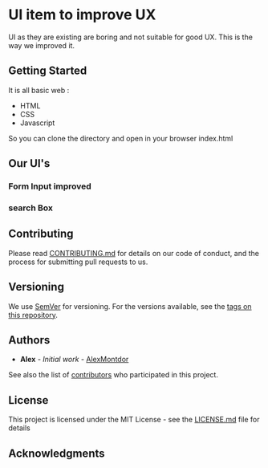 # UI item to improve UX

UI as they are existing are boring and not suitable for good UX. This is the way we improved it.


## Getting Started

It is all basic web :
- HTML
- CSS
- Javascript

So you can clone the directory and open in your browser index.html

## Our UI's
### Form Input improved

### search Box

## Contributing

Please read [CONTRIBUTING.md](https://gist.github.com/PurpleBooth/b24679402957c63ec426) for details on our code of conduct, and the process for submitting pull requests to us.

## Versioning

We use [SemVer](http://semver.org/) for versioning. For the versions available, see the [tags on this repository](https://github.com/your/project/tags). 

## Authors

* **Alex** - *Initial work* - [AlexMontdor](https://github.com/alexmontdor)

See also the list of [contributors](https://github.com/your/project/contributors) who participated in this project.

## License

This project is licensed under the MIT License - see the [LICENSE.md](LICENSE.md) file for details

## Acknowledgments

